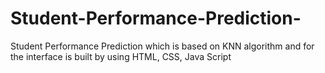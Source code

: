 # Student-Performance-Prediction-
Student Performance Prediction which is based on KNN algorithm and for the interface is built by using HTML, CSS, Java Script
